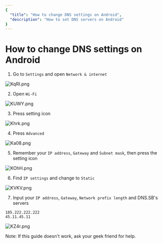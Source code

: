 ```yaml
---
{
  "title": "How to change DNS settings on Android",
  "description": "How to set DNS servers on Android"
}
---
```


# How to change DNS settings on Android

1. Go to `Settings` and open `Network & internet`

![KqRI.png](https://s3.image.hosting/2021/07/02/KqRI.png)

2. Open `Wi-Fi`

![KUWY.png](https://s3.image.hosting/2021/07/02/KUWY.png)

3. Press setting icon

![Khrk.png](https://s3.image.hosting/2021/07/02/Khrk.png)

4. Press `Advanced`

![Ka08.png](https://s3.image.hosting/2021/07/02/Ka08.png)

5. Remember your `IP address`, `Gateway` and `Subnet mask`, then press the setting icon

![KOhH.png](https://s3.image.hosting/2021/07/02/KOhH.png)

6. Find `IP settings` and change to `Static`

![KVKV.png](https://s3.image.hosting/2021/07/02/KVKV.png)

7. Input your `IP address`, `Gateway`, `Network prefix length` and DNS.SB's servers

```
185.222.222.222
45.11.45.11
```

![KZ4r.png](https://s3.image.hosting/2021/07/02/KZ4r.png)

Note: If this guide doesn't work, ask your geek friend for help.